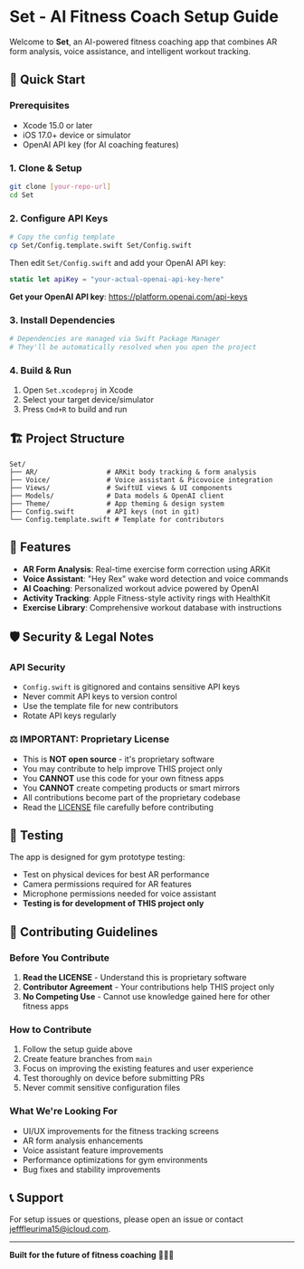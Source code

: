 # Set - AI Fitness Coach Setup Guide

Welcome to **Set**, an AI-powered fitness coaching app that combines AR form analysis, voice assistance, and intelligent workout tracking.

## 🚀 Quick Start

### Prerequisites
- Xcode 15.0 or later
- iOS 17.0+ device or simulator
- OpenAI API key (for AI coaching features)

### 1. Clone & Setup
```bash
git clone [your-repo-url]
cd Set
```

### 2. Configure API Keys
```bash
# Copy the config template
cp Set/Config.template.swift Set/Config.swift
```

Then edit `Set/Config.swift` and add your OpenAI API key:
```swift
static let apiKey = "your-actual-openai-api-key-here"
```

**Get your OpenAI API key**: https://platform.openai.com/api-keys

### 3. Install Dependencies
```bash
# Dependencies are managed via Swift Package Manager
# They'll be automatically resolved when you open the project
```

### 4. Build & Run
1. Open `Set.xcodeproj` in Xcode
2. Select your target device/simulator
3. Press `Cmd+R` to build and run

## 🏗️ Project Structure

```
Set/
├── AR/                 # ARKit body tracking & form analysis
├── Voice/              # Voice assistant & Picovoice integration
├── Views/              # SwiftUI views & UI components
├── Models/             # Data models & OpenAI client
├── Theme/              # App theming & design system
├── Config.swift        # API keys (not in git)
└── Config.template.swift # Template for contributors
```

## 🔑 Features

- **AR Form Analysis**: Real-time exercise form correction using ARKit
- **Voice Assistant**: "Hey Rex" wake word detection and voice commands
- **AI Coaching**: Personalized workout advice powered by OpenAI
- **Activity Tracking**: Apple Fitness-style activity rings with HealthKit
- **Exercise Library**: Comprehensive workout database with instructions

## 🛡️ Security & Legal Notes

### **API Security**
- `Config.swift` is gitignored and contains sensitive API keys
- Never commit API keys to version control
- Use the template file for new contributors
- Rotate API keys regularly

### **⚖️ IMPORTANT: Proprietary License**
- This is **NOT open source** - it's proprietary software
- You may contribute to help improve THIS project only
- You **CANNOT** use this code for your own fitness apps
- You **CANNOT** create competing products or smart mirrors
- All contributions become part of the proprietary codebase
- Read the [LICENSE](LICENSE) file carefully before contributing

## 📱 Testing

The app is designed for gym prototype testing:
- Test on physical devices for best AR performance
- Camera permissions required for AR features
- Microphone permissions needed for voice assistant
- **Testing is for development of THIS project only**

## 🤝 Contributing Guidelines

### **Before You Contribute**
1. **Read the LICENSE** - Understand this is proprietary software
2. **Contributor Agreement** - Your contributions help THIS project only
3. **No Competing Use** - Cannot use knowledge gained here for other fitness apps

### **How to Contribute**
1. Follow the setup guide above
2. Create feature branches from `main`
3. Focus on improving the existing features and user experience
4. Test thoroughly on device before submitting PRs
5. Never commit sensitive configuration files

### **What We're Looking For**
- UI/UX improvements for the fitness tracking screens
- AR form analysis enhancements
- Voice assistant feature improvements
- Performance optimizations for gym environments
- Bug fixes and stability improvements

## 📞 Support

For setup issues or questions, please open an issue or contact jefffleurima15@icloud.com.

---

**Built for the future of fitness coaching** 🏋️‍♂️✨
